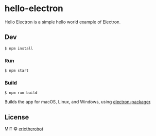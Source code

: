 # hello-electron
Hello Electron is a simple hello world example of Electron.

## Dev

```
$ npm install
```

### Run

```
$ npm start
```

### Build

```
$ npm run build
```

Builds the app for macOS, Linux, and Windows, using [electron-packager](https://github.com/electron-userland/electron-packager).


## License

MIT © [erictherobot](http://erictherobot.com)
